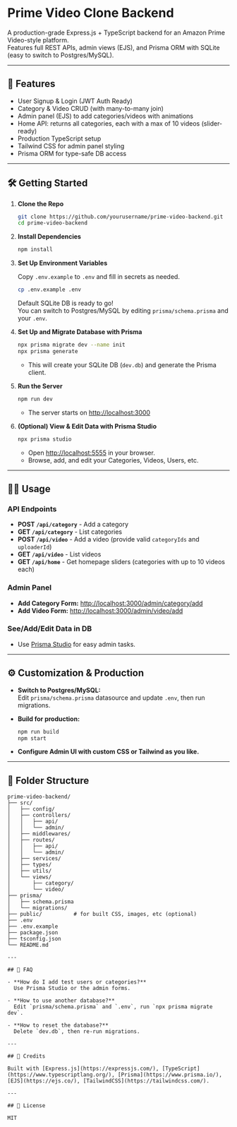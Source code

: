 # Prime Video Clone Backend

A production-grade Express.js + TypeScript backend for an Amazon Prime Video-style platform.  
Features full REST APIs, admin views (EJS), and Prisma ORM with SQLite (easy to switch to Postgres/MySQL).

---

## 🚀 Features

- User Signup & Login (JWT Auth Ready)
- Category & Video CRUD (with many-to-many join)
- Admin panel (EJS) to add categories/videos with animations
- Home API: returns all categories, each with a max of 10 videos (slider-ready)
- Production TypeScript setup
- Tailwind CSS for admin panel styling
- Prisma ORM for type-safe DB access

---

## 🛠️ Getting Started

1. **Clone the Repo**

    ```bash
    git clone https://github.com/yourusername/prime-video-backend.git
    cd prime-video-backend
    ```

2. **Install Dependencies**

    ```bash
    npm install
    ```

3. **Set Up Environment Variables**

    Copy `.env.example` to `.env` and fill in secrets as needed.

    ```bash
    cp .env.example .env
    ```
    Default SQLite DB is ready to go!  
    You can switch to Postgres/MySQL by editing `prisma/schema.prisma` and your `.env`.

4. **Set Up and Migrate Database with Prisma**

    ```bash
    npx prisma migrate dev --name init
    npx prisma generate
    ```
    - This will create your SQLite DB (`dev.db`) and generate the Prisma client.

5. **Run the Server**

    ```bash
    npm run dev
    ```
    - The server starts on [http://localhost:3000](http://localhost:3000)

6. **(Optional) View & Edit Data with Prisma Studio**

    ```bash
    npx prisma studio
    ```
    - Open [http://localhost:5555](http://localhost:5555) in your browser.
    - Browse, add, and edit your Categories, Videos, Users, etc.

---

## 🧑‍💻 Usage

### API Endpoints

- **POST `/api/category`** - Add a category
- **GET `/api/category`** - List categories
- **POST `/api/video`** - Add a video (provide valid `categoryIds` and `uploaderId`)
- **GET `/api/video`** - List videos
- **GET `/api/home`** - Get homepage sliders (categories with up to 10 videos each)

### Admin Panel

- **Add Category Form:** [http://localhost:3000/admin/category/add](http://localhost:3000/admin/category/add)
- **Add Video Form:** [http://localhost:3000/admin/video/add](http://localhost:3000/admin/video/add)

### See/Add/Edit Data in DB

- Use [Prisma Studio](http://localhost:5555) for easy admin tasks.

---

## ⚙️ Customization & Production

- **Switch to Postgres/MySQL:**  
  Edit `prisma/schema.prisma` datasource and update `.env`, then run migrations.

- **Build for production:**  
    ```bash
    npm run build
    npm start
    ```

- **Configure Admin UI with custom CSS or Tailwind as you like.**

---

## 🧩 Folder Structure

```text
prime-video-backend/
├── src/
│   ├── config/
│   ├── controllers/
│   │   ├── api/
│   │   └── admin/
│   ├── middlewares/
│   ├── routes/
│   │   ├── api/
│   │   └── admin/
│   ├── services/
│   ├── types/
│   ├── utils/
│   └── views/
│       ├── category/
│       └── video/
├── prisma/
│   ├── schema.prisma
│   └── migrations/
├── public/          # for built CSS, images, etc (optional)
├── .env
├── .env.example
├── package.json
├── tsconfig.json
└── README.md

---

## 🙋 FAQ

- **How do I add test users or categories?**  
  Use Prisma Studio or the admin forms.

- **How to use another database?**  
  Edit `prisma/schema.prisma` and `.env`, run `npx prisma migrate dev`.

- **How to reset the database?**  
  Delete `dev.db`, then re-run migrations.

---

## 📢 Credits

Built with [Express.js](https://expressjs.com/), [TypeScript](https://www.typescriptlang.org/), [Prisma](https://www.prisma.io/), [EJS](https://ejs.co/), [TailwindCSS](https://tailwindcss.com/).

---

## 📝 License

MIT
